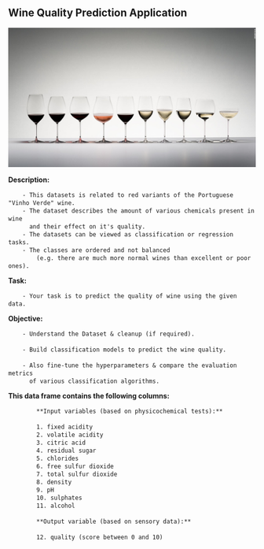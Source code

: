 ## Wine Quality Prediction Application 

![Alt text](/documents/images/wq.jpg)

**Description:**


        - This datasets is related to red variants of the Portuguese "Vinho Verde" wine.
        - The dataset describes the amount of various chemicals present in wine 
          and their effect on it's quality.
        - The datasets can be viewed as classification or regression tasks. 
        - The classes are ordered and not balanced
            (e.g. there are much more normal wines than excellent or poor ones).


**Task:** 

        - Your task is to predict the quality of wine using the given data.

**Objective:**



        - Understand the Dataset & cleanup (if required).
            
        - Build classification models to predict the wine quality.
            
        - Also fine-tune the hyperparameters & compare the evaluation metrics 
          of various classification algorithms.



**This data frame contains the following columns:**

            **Input variables (based on physicochemical tests):**
                
            1. fixed acidity
            2. volatile acidity
            3. citric acid
            4. residual sugar 
            5. chlorides
            6. free sulfur dioxide
            7. total sulfur dioxide
            8. density
            9. pH
            10. sulphates
            11. alcohol
                
            **Output variable (based on sensory data):**
                
            12. quality (score between 0 and 10)
